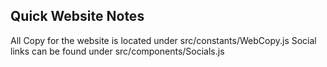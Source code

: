 ## Quick Website Notes

All Copy for the website is located under src/constants/WebCopy.js
Social links can be found under src/components/Socials.js
